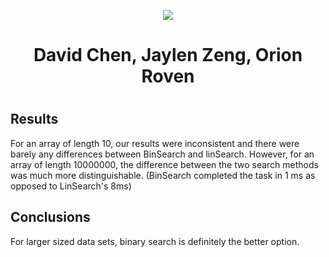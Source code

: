 <p align="center">
  <img src="https://cdn.discordapp.com/attachments/878465038346747935/919278794643210291/Team_Incredibly_Cohesive.png" />
</p>

<div align="center">
  <h1> David Chen, Jaylen Zeng, Orion Roven <h1>
</div>

## Results
For an array of length 10, our results were inconsistent and there were barely any differences between BinSearch and linSearch.
However, for an array of length 10000000, the difference between the two search methods was much more distinguishable. (BinSearch completed the task in 1 ms as opposed to LinSearch's 8ms)
## Conclusions
For larger sized data sets, binary search is definitely the better option. 
